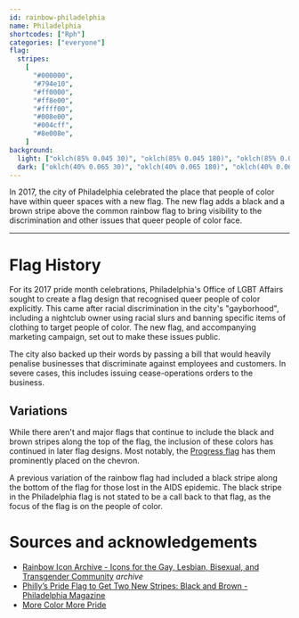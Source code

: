 ```yaml
---
id: rainbow-philadelphia
name: Philadelphia
shortcodes: ["Rph"]
categories: ["everyone"]
flag:
  stripes:
    [
      "#000000",
      "#794e10",
      "#ff0000",
      "#ff8e00",
      "#ffff00",
      "#008e00",
      "#004cff",
      "#8e008e",
    ]
background:
  light: ["oklch(85% 0.045 30)", "oklch(85% 0.045 180)", "oklch(85% 0.045 330)"]
  dark: ["oklch(40% 0.065 30)", "oklch(40% 0.065 180)", "oklch(40% 0.065 330)"]
---
```


In 2017, the city of Philadelphia celebrated the place that people of color have
within queer spaces with a new flag. The new flag adds a black and a brown
stripe above the common rainbow flag to bring visibility to the discrimination
and other issues that queer people of color face.

---

# Flag History

For its 2017 pride month celebrations, Philadelphia's Office of LGBT Affairs
sought to create a flag design that recognised queer people of color explicitly.
This came after racial discrimination in the city's "gayborhood", including a
nightclub owner using racial slurs and banning specific items of clothing to
target people of color. The new flag, and accompanying marketing campaign, set
out to make these issues public.

The city also backed up their words by passing a bill that would heavily
penalise businesses that discriminate against employees and customers. In severe
cases, this includes issuing cease-operations orders to the business.

## Variations

While there aren't and major flags that continue to include the black and brown
stripes along the top of the flag, the inclusion of these colors has continued
in later flag designs. Most notably, the [Progress flag](./progress) has them
prominently placed on the chevron.

A previous variation of the rainbow flag had included a black stripe along the
bottom of the flag for those lost in the AIDS epidemic. The black stripe in the
Philadelphia flag is not stated to be a call back to that flag, as the focus of
the flag is on the people of color.

# Sources and acknowledgements

- [Rainbow Icon Archive - Icons for the Gay, Lesbian, Bisexual, and Transgender Community](https://web.archive.org/web/20070820011652/http://jasewells.com/gayicons/)
  _archive_
- [Philly’s Pride Flag to Get Two New Stripes: Black and Brown - Philadelphia Magazine](https://www.phillymag.com/news/2017/06/08/philly-pride-flag-black-brown)
- [More Color More Pride](https://hellotierney.com/work/more-color-more-pride/)
